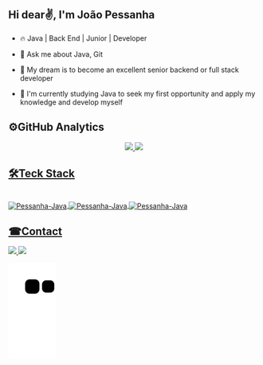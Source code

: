 ## Hi dear✌, I'm João Pessanha
* 🔥 Java | Back End | Junior | Developer

* 💬 Ask me about Java, Git

* 🤞 My dream is to become an excellent senior backend or full stack developer

* 📐 I'm currently studying Java to seek my first opportunity and apply my knowledge and develop myself

## ⚙GitHub Analytics
<div align="center">
  <a href="https://github.com/Pessanha23">
  <img height="180em" src="https://github-readme-stats.vercel.app/api?username=Pessanha23&show_icons=true&theme=merko&include_all_commits=true&count_private=true"/>
  <img height="180em" src="https://github-readme-stats.vercel.app/api/top-langs/?username=Pessanha23&layout=compact&langs_count=7&theme=merko"/>
</div>
  
## 🛠Teck Stack
<div style="display: inline_block"><br>
  <img align="center" alt="Pessanha-Java" height="30" width="40"
src="https://cdn.jsdelivr.net/gh/devicons/devicon/icons/java/java-original.svg" />
  <img align="center" alt="Pessanha-Java" height="30" width="40"
src="https://cdn.jsdelivr.net/gh/devicons/devicon/icons/git/git-original.svg" />
  <img align="center" alt="Pessanha-Java" height="30" width="40"
src="https://cdn.jsdelivr.net/gh/devicons/devicon/icons/intellij/intellij-plain.svg" />
</div> 
  
   ##
## ☎Contact
</div> 
<a href="https://www.linkedin.com/in/jo%C3%A3o-pessanha-a38b78b3" target="_blank"><img src="https://img.shields.io/badge/-LinkedIn-%230077B5?style=for-the-badge&logo=linkedin&logoColor=white" target="_blank">
<a href = "mailto:joaoricardopagano@gmail.com"><img src="https://img.shields.io/badge/-Gmail-%23333?style=for-the-badge&logo=gmail&logoColor=white" target="_blank"></a>


![Snake animation](https://github.com/Pessanha23/Pessanha23/blob/output/github-contribution-grid-snake.svg)
 
</div> 
 
